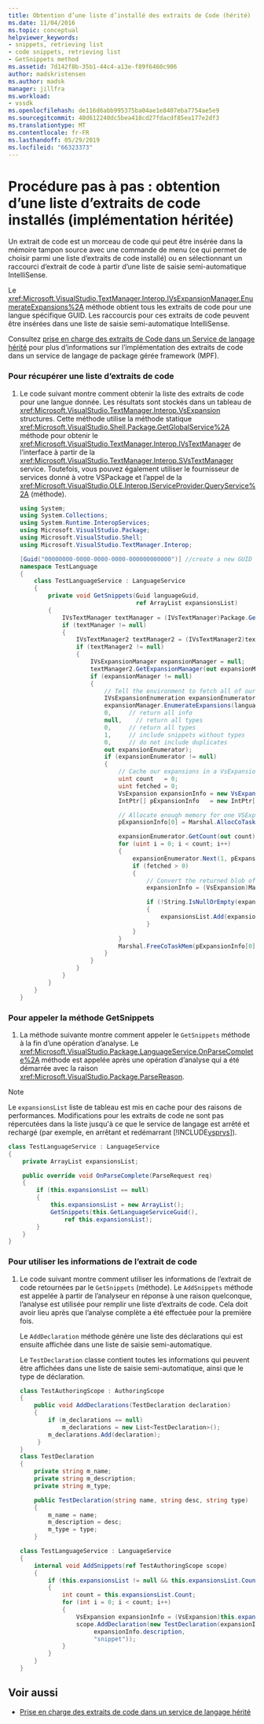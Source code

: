 ```yaml
---
title: Obtention d’une liste d’installé des extraits de Code (hérité) | Microsoft Docs
ms.date: 11/04/2016
ms.topic: conceptual
helpviewer_keywords:
- snippets, retrieving list
- code snippets, retrieving list
- GetSnippets method
ms.assetid: 7d142f8b-35b1-44c4-a13e-f89f6460c906
author: madskristensen
ms.author: madsk
manager: jillfra
ms.workload:
- vssdk
ms.openlocfilehash: de116d6abb995375ba04ae1e8407eba7754ae5e9
ms.sourcegitcommit: 40d612240dc5bea418cd27fdacdf85ea177e2df3
ms.translationtype: MT
ms.contentlocale: fr-FR
ms.lasthandoff: 05/29/2019
ms.locfileid: "66323373"
---
```

# <a name="walkthrough-getting-a-list-of-installed-code-snippets-legacy-implementation"></a>Procédure pas à pas : obtention d’une liste d’extraits de code installés (implémentation héritée)
Un extrait de code est un morceau de code qui peut être insérée dans la mémoire tampon source avec une commande de menu (ce qui permet de choisir parmi une liste d’extraits de code installé) ou en sélectionnant un raccourci d’extrait de code à partir d’une liste de saisie semi-automatique IntelliSense.

 Le <xref:Microsoft.VisualStudio.TextManager.Interop.IVsExpansionManager.EnumerateExpansions%2A> méthode obtient tous les extraits de code pour une langue spécifique GUID. Les raccourcis pour ces extraits de code peuvent être insérées dans une liste de saisie semi-automatique IntelliSense.

 Consultez [prise en charge des extraits de Code dans un Service de langage hérité](../../extensibility/internals/support-for-code-snippets-in-a-legacy-language-service.md) pour plus d’informations sur l’implémentation des extraits de code dans un service de langage de package gérée framework (MPF).

### <a name="to-retrieve-a-list-of-code-snippets"></a>Pour récupérer une liste d’extraits de code

1. Le code suivant montre comment obtenir la liste des extraits de code pour une langue donnée. Les résultats sont stockés dans un tableau de <xref:Microsoft.VisualStudio.TextManager.Interop.VsExpansion> structures. Cette méthode utilise la méthode statique <xref:Microsoft.VisualStudio.Shell.Package.GetGlobalService%2A> méthode pour obtenir le <xref:Microsoft.VisualStudio.TextManager.Interop.IVsTextManager> de l’interface à partir de la <xref:Microsoft.VisualStudio.TextManager.Interop.SVsTextManager> service. Toutefois, vous pouvez également utiliser le fournisseur de services donné à votre VSPackage et l’appel de la <xref:Microsoft.VisualStudio.OLE.Interop.IServiceProvider.QueryService%2A> (méthode).

    ```csharp
    using System;
    using System.Collections;
    using System.Runtime.InteropServices;
    using Microsoft.VisualStudio.Package;
    using Microsoft.VisualStudio.Shell;
    using Microsoft.VisualStudio.TextManager.Interop;

    [Guid("00000000-0000-0000-0000-000000000000")] //create a new GUID for the language service
    namespace TestLanguage
    {
        class TestLanguageService : LanguageService
        {
            private void GetSnippets(Guid languageGuid,
                                     ref ArrayList expansionsList)
            {
                IVsTextManager textManager = (IVsTextManager)Package.GetGlobalService(typeof(SVsTextManager));
                if (textManager != null)
                {
                    IVsTextManager2 textManager2 = (IVsTextManager2)textManager;
                    if (textManager2 != null)
                    {
                        IVsExpansionManager expansionManager = null;
                        textManager2.GetExpansionManager(out expansionManager);
                        if (expansionManager != null)
                        {
                            // Tell the environment to fetch all of our snippets.
                            IVsExpansionEnumeration expansionEnumerator = null;
                            expansionManager.EnumerateExpansions(languageGuid,
                            0,     // return all info
                            null,    // return all types
                            0,     // return all types
                            1,     // include snippets without types
                            0,     // do not include duplicates
                            out expansionEnumerator);
                            if (expansionEnumerator != null)
                            {
                                // Cache our expansions in a VsExpansion array
                                uint count   = 0;
                                uint fetched = 0;
                                VsExpansion expansionInfo = new VsExpansion();
                                IntPtr[] pExpansionInfo   = new IntPtr[1];

                                // Allocate enough memory for one VSExpansion structure. This memory is filled in by the Next method.
                                pExpansionInfo[0] = Marshal.AllocCoTaskMem(Marshal.SizeOf(expansionInfo));

                                expansionEnumerator.GetCount(out count);
                                for (uint i = 0; i < count; i++)
                                {
                                    expansionEnumerator.Next(1, pExpansionInfo, out fetched);
                                    if (fetched > 0)
                                    {
                                        // Convert the returned blob of data into a structure that can be read in managed code.
                                        expansionInfo = (VsExpansion)Marshal.PtrToStructure(pExpansionInfo[0], typeof(VsExpansion));

                                        if (!String.IsNullOrEmpty(expansionInfo.shortcut))
                                        {
                                            expansionsList.Add(expansionInfo);
                                        }
                                    }
                                }
                                Marshal.FreeCoTaskMem(pExpansionInfo[0]);
                            }
                        }
                    }
                }
            }
        }
    }
    ```

### <a name="to-call-the-getsnippets-method"></a>Pour appeler la méthode GetSnippets

1. La méthode suivante montre comment appeler le `GetSnippets` méthode à la fin d’une opération d’analyse. Le <xref:Microsoft.VisualStudio.Package.LanguageService.OnParseComplete%2A> méthode est appelée après une opération d’analyse qui a été démarrée avec la raison <xref:Microsoft.VisualStudio.Package.ParseReason>.

> [!NOTE]
> Le `expansionsList` liste de tableau est mis en cache pour des raisons de performances. Modifications pour les extraits de code ne sont pas répercutées dans la liste jusqu'à ce que le service de langage est arrêté et rechargé (par exemple, en arrêtant et redémarrant [!INCLUDE[vsprvs](../../code-quality/includes/vsprvs_md.md)]).

```csharp
class TestLanguageService : LanguageService
{
    private ArrayList expansionsList;

    public override void OnParseComplete(ParseRequest req)
    {
        if (this.expansionsList == null)
        {
            this.expansionsList = new ArrayList();
            GetSnippets(this.GetLanguageServiceGuid(),
                ref this.expansionsList);
        }
    }
}
```

### <a name="to-use-the-snippet-information"></a>Pour utiliser les informations de l’extrait de code

1. Le code suivant montre comment utiliser les informations de l’extrait de code retournées par le `GetSnippets` (méthode). Le `AddSnippets` méthode est appelée à partir de l’analyseur en réponse à une raison quelconque, l’analyse est utilisée pour remplir une liste d’extraits de code. Cela doit avoir lieu après que l’analyse complète a été effectuée pour la première fois.

     Le `AddDeclaration` méthode génère une liste des déclarations qui est ensuite affichée dans une liste de saisie semi-automatique.

     Le `TestDeclaration` classe contient toutes les informations qui peuvent être affichées dans une liste de saisie semi-automatique, ainsi que le type de déclaration.

    ```csharp
    class TestAuthoringScope : AuthoringScope
    {
        public void AddDeclarations(TestDeclaration declaration)
        {
            if (m_declarations == null)
                m_declarations = new List<TestDeclaration>();
            m_declarations.Add(declaration);
         }
    }
    class TestDeclaration
    {
        private string m_name;
        private string m_description;
        private string m_type;

        public TestDeclaration(string name, string desc, string type)
        {
            m_name = name;
            m_description = desc;
            m_type = type;
        }

    class TestLanguageService : LanguageService
    {
        internal void AddSnippets(ref TestAuthoringScope scope)
        {
            if (this.expansionsList != null && this.expansionsList.Count > 0)
            {
                int count = this.expansionsList.Count;
                for (int i = 0; i < count; i++)
                {
                    VsExpansion expansionInfo = (VsExpansion)this.expansionsList[i];
                    scope.AddDeclaration(new TestDeclaration(expansionInfo.title,
                         expansionInfo.description,
                         "snippet"));
                }
            }
        }
    }

    ```

## <a name="see-also"></a>Voir aussi
- [Prise en charge des extraits de code dans un service de langage hérité](../../extensibility/internals/support-for-code-snippets-in-a-legacy-language-service.md)